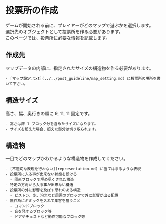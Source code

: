# 投票所の作成

ゲームが開始される前に、プレイヤーがどのマップで遊ぶかを選択します。<br>
選択先のオブジェクトとして投票所を作る必要があります。<br>
このページでは、投票所に必要な情報を記載します。<br>

## 作成先

マップデータの内部に、指定されたサイズの構造物を作る必要があります。

```admonish warning title = "注意事項"
- [マップ設定.txt](../../post_guideline/map_setting.md) に投票所の場所を書いて下さい。
```

## 構造サイズ

高さ、幅、奥行きの順に 9, 11, 11 固定です。

```admonish warning title = "注意事項"
- 高さは床 1 ブロック分を含めたサイズになります。
- サイズを超えた場合、超えた部分は切り取られます。
```

## 構造物

一目でどのマップかわかるような構造物を作成してください。<br>

```admonish failure title = "禁止事項"
- [不適切な表現を行わない](representation.md) に当てはまるような表現
- 投票所に入る事が出来ない状態を設ける
  - 固形ブロックで埋め尽くされた構造
- 特定の方角から入る事が出来ない構造
- 投票所の外に影響を及ぼす恐れのある構造
  - ピストン、水、溶岩など周囲のブロックで外に影響が出る配置
- 無作為にギミックを入れて集客を狙うこと
  - コマンドブロック
  - 音を発するブロック等
  - ドアやチェストなど動作可能なブロック等
```
